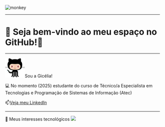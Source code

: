 ![monkey](https://i.gifer.com/1alw.gif)

--------------------
# 🌟 Seja bem-vindo ao meu espaço no GitHub!🌟
--------------------

![alt text](image.png)Sou a Gicélia!

💻 No momento (2025) estudante do curso de Técnico/a Especialista em Tecnologias e Programação de Sistemas de Informação (Atec)

📫[Veja meu LinkedIn](https://www.linkedin.com/in/gicelia/)

-----------------------
👀 Meus interesses tecnológicos
<img src="https://cdn.jsdelivr.net/gh/devicons/devicon@latest/icons/python/python-original.svg" width="100px">


<!--
**giceliaqueiroz/giceliaqueiroz** is a ✨ _special_ ✨ repository because its `README.md` (this file) appears on your GitHub profile.

Here are some ideas to get you started:

- 🔭 I’m currently working on ...
- 🌱 I’m currently learning ...
- 👯 I’m looking to collaborate on ...
- 🤔 I’m looking for help with ...
- 💬 Ask me about ...
- 📫 How to reach me: ...
- 😄 Pronouns: ...
- ⚡ Fun fact: ...
-->
